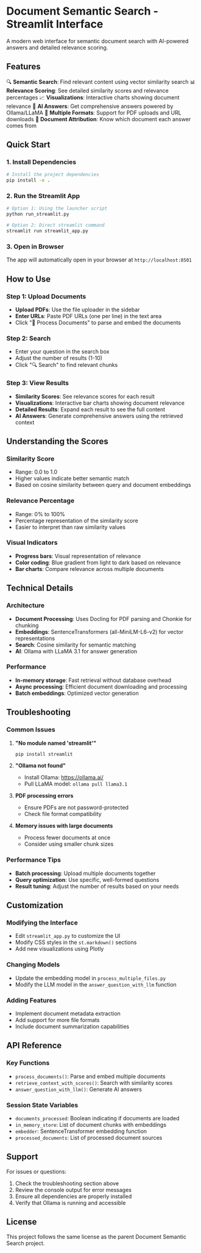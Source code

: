 # Document Semantic Search - Streamlit Interface

A modern web interface for semantic document search with AI-powered answers and detailed relevance scoring.

## Features

🔍 **Semantic Search**: Find relevant content using vector similarity search
📊 **Relevance Scoring**: See detailed similarity scores and relevance percentages
📈 **Visualizations**: Interactive charts showing document relevance
🤖 **AI Answers**: Get comprehensive answers powered by Ollama/LLaMA
📁 **Multiple Formats**: Support for PDF uploads and URL downloads
🎯 **Document Attribution**: Know which document each answer comes from

## Quick Start

### 1. Install Dependencies

```bash
# Install the project dependencies
pip install -e .
```

### 2. Run the Streamlit App

```bash
# Option 1: Using the launcher script
python run_streamlit.py

# Option 2: Direct streamlit command
streamlit run streamlit_app.py
```

### 3. Open in Browser

The app will automatically open in your browser at `http://localhost:8501`

## How to Use

### Step 1: Upload Documents
- **Upload PDFs**: Use the file uploader in the sidebar
- **Enter URLs**: Paste PDF URLs (one per line) in the text area
- Click "🔄 Process Documents" to parse and embed the documents

### Step 2: Search
- Enter your question in the search box
- Adjust the number of results (1-10)
- Click "🔍 Search" to find relevant chunks

### Step 3: View Results
- **Similarity Scores**: See relevance scores for each result
- **Visualizations**: Interactive bar charts showing document relevance
- **Detailed Results**: Expand each result to see the full content
- **AI Answers**: Generate comprehensive answers using the retrieved context

## Understanding the Scores

### Similarity Score
- Range: 0.0 to 1.0
- Higher values indicate better semantic match
- Based on cosine similarity between query and document embeddings

### Relevance Percentage
- Range: 0% to 100%
- Percentage representation of the similarity score
- Easier to interpret than raw similarity values

### Visual Indicators
- **Progress bars**: Visual representation of relevance
- **Color coding**: Blue gradient from light to dark based on relevance
- **Bar charts**: Compare relevance across multiple documents

## Technical Details

### Architecture
- **Document Processing**: Uses Docling for PDF parsing and Chonkie for chunking
- **Embeddings**: SentenceTransformers (all-MiniLM-L6-v2) for vector representations
- **Search**: Cosine similarity for semantic matching
- **AI**: Ollama with LLaMA 3.1 for answer generation

### Performance
- **In-memory storage**: Fast retrieval without database overhead
- **Async processing**: Efficient document downloading and processing
- **Batch embeddings**: Optimized vector generation

## Troubleshooting

### Common Issues

1. **"No module named 'streamlit'"**
   ```bash
   pip install streamlit
   ```

2. **"Ollama not found"**
   - Install Ollama: https://ollama.ai/
   - Pull LLaMA model: `ollama pull llama3.1`

3. **PDF processing errors**
   - Ensure PDFs are not password-protected
   - Check file format compatibility

4. **Memory issues with large documents**
   - Process fewer documents at once
   - Consider using smaller chunk sizes

### Performance Tips

- **Batch processing**: Upload multiple documents together
- **Query optimization**: Use specific, well-formed questions
- **Result tuning**: Adjust the number of results based on your needs

## Customization

### Modifying the Interface
- Edit `streamlit_app.py` to customize the UI
- Modify CSS styles in the `st.markdown()` sections
- Add new visualizations using Plotly

### Changing Models
- Update the embedding model in `process_multiple_files.py`
- Modify the LLM model in the `answer_question_with_llm` function

### Adding Features
- Implement document metadata extraction
- Add support for more file formats
- Include document summarization capabilities

## API Reference

### Key Functions

- `process_documents()`: Parse and embed multiple documents
- `retrieve_context_with_scores()`: Search with similarity scores
- `answer_question_with_llm()`: Generate AI answers

### Session State Variables

- `documents_processed`: Boolean indicating if documents are loaded
- `in_memory_store`: List of document chunks with embeddings
- `embedder`: SentenceTransformer embedding function
- `processed_documents`: List of processed document sources

## Support

For issues or questions:
1. Check the troubleshooting section above
2. Review the console output for error messages
3. Ensure all dependencies are properly installed
4. Verify that Ollama is running and accessible

## License

This project follows the same license as the parent Document Semantic Search project.
